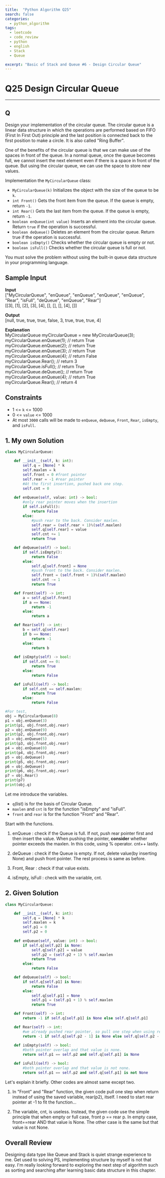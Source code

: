 ```yaml
---
title:  "Python Algorithm Q25"
search: false
categories: 
  - python_algorithm
tags:
  - leetcode
  - code_review
  - python
  - english
  - Stack
  - Queue

excerpt: "Basic of Stack and Queue #6 - Design Circular Queue"
---
```


# Q25 Design Circular Queue
___

## Q

Design your implementation of the circular queue. The circular queue is a linear data structure in which the operations are performed based on FIFO (First In First Out) principle and the last position is connected back to the first position to make a circle. It is also called "Ring Buffer".

One of the benefits of the circular queue is that we can make use of the spaces in front of the queue. In a normal queue, once the queue becomes full, we cannot insert the next element even if there is a space in front of the queue. But using the circular queue, we can use the space to store new values.

Implementation the `MyCircularQueue` class:  

- `MyCircularQueue(k)` Initializes the object with the size of the queue to be `k`.
- `int Front()` Gets the front item from the queue. If the queue is empty, return `-1`.
- `int Rear()` Gets the last item from the queue. If the queue is empty, return `-1`.
- `boolean enQueue(int value)` Inserts an element into the circular queue. Return `true` if the operation is successful.
- `boolean deQueue()` Deletes an element from the circular queue. Return true if the operation is successful.
- `boolean isEmpty()` Checks whether the circular queue is empty or not.
- `boolean isFull()` Checks whether the circular queue is full or not.

You must solve the problem without using the built-in queue data structure in your programming language. 


## Sample Input 

__Input__  
["MyCircularQueue", "enQueue", "enQueue", "enQueue", "enQueue", "Rear", "isFull", "deQueue", "enQueue", "Rear"]  
[[3], [1], [2], [3], [4], [], [], [], [4], []]  

__Output__  
[null, true, true, true, false, 3, true, true, true, 4]

__Explanation__  
MyCircularQueue myCircularQueue = new MyCircularQueue(3);  
myCircularQueue.enQueue(1); // return True  
myCircularQueue.enQueue(2); // return True  
myCircularQueue.enQueue(3); // return True  
myCircularQueue.enQueue(4); // return False  
myCircularQueue.Rear();     // return 3  
myCircularQueue.isFull();   // return True  
myCircularQueue.deQueue();  // return True  
myCircularQueue.enQueue(4); // return True  
myCircularQueue.Rear();     // return 4  

## Constraints

- 1 <= `k` <= 1000
- 0 <= `value` <= 1000
- At most `3000` calls will be made to `enQueue`, `deQueue`, `Front`, `Rear`, `isEmpty`, and `isFull`.

## 1. My own Solution

```py
class MyCircularQueue:

    def __init__(self, k: int):
        self.q = [None] * k
        self.maxlen = k
        self.front = 0 #front pointer
        self.rear = -1 #rear pointer
        #At the first insertion, pushed back one step.
        self.cnt = 0
        
    def enQueue(self, value: int) -> bool: 
        #only rear pointer moves when the insertion
        if self.isFull():
            return False
        else:
            #push rear to the back. Consider maxlen.
            self.rear = (self.rear + 1)%(self.maxlen)
            self.q[self.rear] = value
            self.cnt += 1
            return True

    def deQueue(self) -> bool:
        if self.isEmpty():
            return False
        else:
            self.q[self.front] = None
            #push front to the back. Consider maxlen.
            self.front = (self.front + 1)%(self.maxlen)
            self.cnt -= 1
            return True

    def Front(self) -> int:
        a = self.q[self.front]
        if a == None:
            return -1
        else:
            return a

    def Rear(self) -> int:
        b = self.q[self.rear]
        if b == None:
            return -1
        else:
            return b
        
    def isEmpty(self) -> bool:
        if self.cnt == 0:
            return True
        else:
            return False

    def isFull(self) -> bool:
        if self.cnt == self.maxlen:
            return True
        else:
            return False
```

```py
#For test,
obj = MyCircularQueue(8)
p1 = obj.enQueue(3)
print(p1, obj.front,obj.rear)
p2 = obj.enQueue(9)
print(p2, obj.front,obj.rear)
p3 = obj.enQueue(5)
print(p3, obj.front,obj.rear)
p4 = obj.enQueue(0)
print(p4, obj.front,obj.rear)
p5 = obj.deQueue()
print(p5, obj.front,obj.rear)
p6 = obj.deQueue()
print(p6, obj.front,obj.rear)
p7 = obj.Rear()
print(p7)
print(obj.q)
```

Let me introduce the variables.
- `q`(list) is for the basis of Circular Queue.
- `maxlen` and `cnt` is for the function "isEmpty" and "isFull".
- `front` and `rear` is for the function "Front" and "Rear".

Start with the functions.

1. enQueue : check if the Queue is full. If not, push rear pointer first and then insert the value. When pushing the pointer, __consider__ whether pointer exceeds the maxlen. In this code, using % operator. cnt++ lastly.

2. deQueue : check if the Queue is empty. If not, delete value(by inserting None) and push front pointer. The rest process is same as before.

3. Front, Rear : check if that value exists. 

4. isEmpty, isFull : check with the variable, cnt.


## 2. Given Solution

```py
class MyCircularQueue:

    def __init__(self, k: int):
        self.q = [None] * k
        self.maxlen = k
        self.p1 = 0
        self.p2 = 0 
        
    def enQueue(self, value: int) -> bool:
        if self.q[self.p2] is None:
            self.q[self.p2] = value
            self.p2 = (self.p2 + 1) % self.maxlen
            return True
        else:
            return False

    def deQueue(self) -> bool:
        if self.q[self.p1] is None:
            return False
        else:
            self.q[self.p1] = None
            self.p1 = (self.p1 + 1) % self.maxlen
            return True

    def Front(self) -> int:
        return -1 if self.q[self.p1] is None else self.q[self.p1]

    def Rear(self) -> int:
        #we already pushed rear pointer, so pull one step when using rear index.
        return -1 if self.q[self.p2 - 1] is None else self.q[self.p2 - 1]
        
    def isEmpty(self) -> bool:
        #both pointer overlap and that value is none.
        return self.p1 == self.p2 and self.q[self.p1] is None

    def isFull(self) -> bool:
        #both pointer overlap and that value is not none.
        return self.p1 == self.p2 and self.q[self.p1] is not None
```

Let's explain it briefly. Other codes are almost same except two.

1. In "Front" and "Rear" function, the given code pull one step when return instead of using the saved variable, rear(p2), itself. I need to start rear pointer at -1 to fit the function...

2. The variable, cnt, is useless. Instead, the given code use the simple principle that when empty or full case, front p == rear p. In empty case, front==rear AND that value is None. The other case is the same but that value is not None.

## Overall Review

Designing data type like Queue and Stack is quiet strange experience to me. Get used to solving PS, implementing structure by myself is not that easy. I'm really looking forward to exploring the next step of algorithm such as sorting and searching after learning basic data structure in this chapter.
